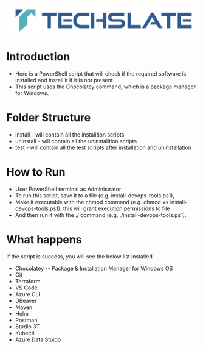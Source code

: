 ![TechSlate](../../global/images/ts.png)

# Introduction
- Here is a PowerShell script that will check if the required software is installed and install it if it is not present. 
- This script uses the Chocolatey command, which is a package manager for Windows.

# Folder Structure
- install - will contain all the installtion scripts
- uninstall - will contain all the uninstalltion scripts
- test - will contain all the test scripts after installation and uninstallation


# How to Run
- User PowerShell terminal as Administrator
- To run this script, save it to a file (e.g. install-devops-tools.ps1), <br>
- Make it executable with the chmod command (e.g. chmod +x install-devops-tools.ps1). this will grant execution permissions to file <br>
- And then run it with the ./ command (e.g. ./install-devops-tools.ps1).

# What happens
If the script is success, you will see the below list installed
- Chocolatey -- Package & Installation Manager for Windows OS
- Git
- Terraform
- VS Code
- Azure CLI
- DBeaver
- Maven
- Helm
- Postman
- Studio 3T
- Kubectl
- Azure Data Stuido

